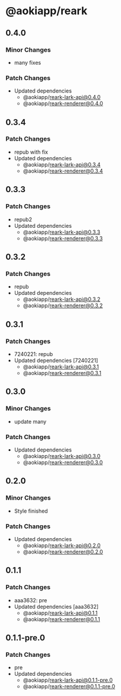 # @aokiapp/reark

## 0.4.0

### Minor Changes

- many fixes

### Patch Changes

- Updated dependencies
  - @aokiapp/reark-lark-api@0.4.0
  - @aokiapp/reark-renderer@0.4.0

## 0.3.4

### Patch Changes

- repub with fix
- Updated dependencies
  - @aokiapp/reark-lark-api@0.3.4
  - @aokiapp/reark-renderer@0.3.4

## 0.3.3

### Patch Changes

- repub2
- Updated dependencies
  - @aokiapp/reark-lark-api@0.3.3
  - @aokiapp/reark-renderer@0.3.3

## 0.3.2

### Patch Changes

- repub
- Updated dependencies
  - @aokiapp/reark-lark-api@0.3.2
  - @aokiapp/reark-renderer@0.3.2

## 0.3.1

### Patch Changes

- 7240221: repub
- Updated dependencies [7240221]
  - @aokiapp/reark-lark-api@0.3.1
  - @aokiapp/reark-renderer@0.3.1

## 0.3.0

### Minor Changes

- update many

### Patch Changes

- Updated dependencies
  - @aokiapp/reark-lark-api@0.3.0
  - @aokiapp/reark-renderer@0.3.0

## 0.2.0

### Minor Changes

- Style finished

### Patch Changes

- Updated dependencies
  - @aokiapp/reark-lark-api@0.2.0
  - @aokiapp/reark-renderer@0.2.0

## 0.1.1

### Patch Changes

- aaa3632: pre
- Updated dependencies [aaa3632]
  - @aokiapp/reark-lark-api@0.1.1
  - @aokiapp/reark-renderer@0.1.1

## 0.1.1-pre.0

### Patch Changes

- pre
- Updated dependencies
  - @aokiapp/reark-lark-api@0.1.1-pre.0
  - @aokiapp/reark-renderer@0.1.1-pre.0
